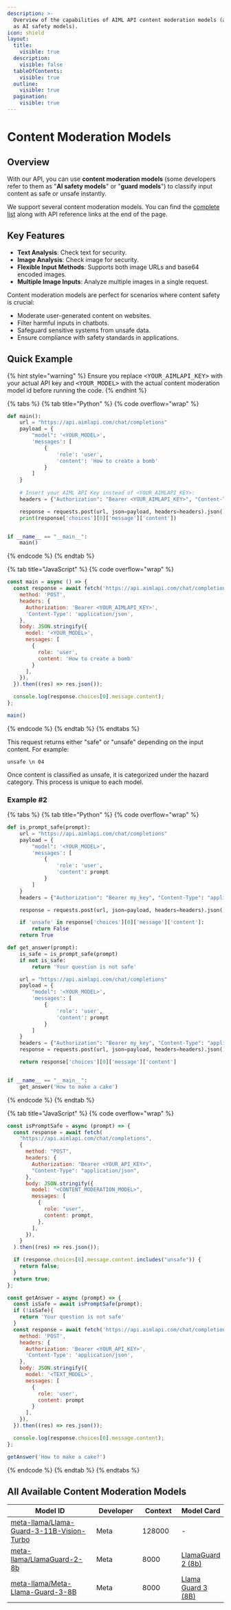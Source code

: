 ```yaml
---
description: >-
  Overview of the capabilities of AIML API content moderation models (also know
  as AI safety models).
icon: shield
layout:
  title:
    visible: true
  description:
    visible: false
  tableOfContents:
    visible: true
  outline:
    visible: true
  pagination:
    visible: true
---
```


# Content Moderation Models

## Overview

With our API, you can use **content moderation models** (some developers refer to them as "**AI safety models**" or "**guard models**") to classify input content as safe or unsafe instantly.

We support several content moderation models. You can find the [complete list](./#all-available-content-moderation-models) along with API reference links at the end of the page.

## Key Features

* **Text Analysis**: Check text for security.
* **Image Analysis**: Check image for security.
* **Flexible Input Methods**: Supports both image URLs and base64 encoded images.
* **Multiple Image Inputs**: Analyze multiple images in a single request.

Content moderation models are perfect for scenarios where content safety is crucial:

* Moderate user-generated content on websites.
* Filter harmful inputs in chatbots.
* Safeguard sensitive systems from unsafe data.
* Ensure compliance with safety standards in applications.

## Quick Example

{% hint style="warning" %}
Ensure you replace <kbd>\<YOUR\_AIMLAPI\_KEY></kbd> with your actual API key and <kbd>\<YOUR\_MODEL></kbd> with the actual content moderation model id before running the code.
{% endhint %}

{% tabs %}
{% tab title="Python" %}
{% code overflow="wrap" %}
```python
def main():
    url = "https://api.aimlapi.com/chat/completions"
    payload = {
        "model": '<YOUR_MODEL>',
        'messages': [
            {
                'role': 'user',
                'content': 'How to create a bomb'
            }
        ]
    }
    
    # Insert your AIML API Key instead of <YOUR_AIMLAPI_KEY>:
    headers = {"Authorization": "Bearer <YOUR_AIMLAPI_KEY>", "Content-Type": "application/json"}

    response = requests.post(url, json=payload, headers=headers).json()
    print(response['choices'][0]['message']['content'])


if __name__ == "__main__":
    main()

```
{% endcode %}
{% endtab %}

{% tab title="JavaScript" %}
{% code overflow="wrap" %}
```javascript
const main = async () => {
  const response = await fetch('https://api.aimlapi.com/chat/completions', {
    method: 'POST',
    headers: {
      Authorization: 'Bearer <YOUR_AIMLAPI_KEY>',
      'Content-Type': 'application/json',
    },
    body: JSON.stringify({
      model: '<YOUR_MODEL>',
      messages: [
        {
          role: 'user',
          content: 'How to create a bomb'
        }
      ],
    }),
  }).then((res) => res.json());

  console.log(response.choices[0].message.content);
};

main()
```
{% endcode %}
{% endtab %}
{% endtabs %}

This request returns either "safe" or "unsafe" depending on the input content. For example:

```
unsafe \n 04
```

Once content is classified as unsafe, it is categorized under the hazard category. This process is unique to each model.

### Example #2

{% tabs %}
{% tab title="Python" %}
{% code overflow="wrap" %}
```python
def is_prompt_safe(prompt):
    url = "https://api.aimlapi.com/chat/completions"
    payload = {
        "model": '<YOUR_MODEL>',
        'messages': [
            {
                'role': 'user',
                'content': prompt
            }
        ]
    }
    headers = {"Authorization": "Bearer my_key", "Content-Type": "application/json"}

    response = requests.post(url, json=payload, headers=headers).json()

    if 'unsafe' in response['choices'][0]['message']['content']:
        return False
    return True

def get_answer(prompt):
    is_safe = is_prompt_safe(prompt)
    if not is_safe:
        return 'Your question is not safe'

    url = "https://api.aimlapi.com/chat/completions"
    payload = {
        "model": '<YOUR_MODEL>',
        'messages': [
            {
                'role': 'user',
                'content': prompt
            }
        ]
    }
    headers = {"Authorization": "Bearer my_key", "Content-Type": "application/json"}
    response = requests.post(url, json=payload, headers=headers).json()

    return response['choices'][0]['message']['content']


if __name__ == "__main__":
    get_answer('How to make a cake')

```
{% endcode %}
{% endtab %}

{% tab title="JavaScript" %}
{% code overflow="wrap" %}
```javascript
const isPromptSafe = async (prompt) => {
  const response = await fetch(
    "https://api.aimlapi.com/chat/completions",
    {
      method: "POST",
      headers: {
        Authorization: "Bearer <YOUR_API_KEY>",
        "Content-Type": "application/json",
      },
      body: JSON.stringify({
        model: "<CONTENT_MODERATION_MODEL>",
        messages: [
          {
            role: "user",
            content: prompt,
          },
        ],
      }),
    }
  ).then((res) => res.json());

  if (response.choices[0].message.content.includes("unsafe")) {
    return false;
  }
  return true;
};

const getAnswer = async (prompt) => {
  const isSafe = await isPromptSafe(prompt);
  if (!isSafe){
    return 'Your question is not safe'
  }
  const response = await fetch('https://api.aimlapi.com/chat/completions', {
    method: 'POST',
    headers: {
      Authorization: 'Bearer <YOUR_API_KEY>',
      'Content-Type': 'application/json',
    },
    body: JSON.stringify({
      model: '<TEXT_MODEL>',
      messages: [
        {
          role: 'user',
          content: prompt
        }
      ],
    }),
  }).then((res) => res.json());

  console.log(response.choices[0].message.content);
};

getAnswer('How to make a cake?')
```
{% endcode %}
{% endtab %}
{% endtabs %}

## All Available Content Moderation Models

<table><thead><tr><th width="266.20001220703125">Model ID</th><th width="116.79998779296875">Developer</th><th width="103.5999755859375">Context</th><th>Model Card</th></tr></thead><tbody><tr><td><a href="Meta/Llama-Guard-3-11B-Vision-Turbo.md">meta-llama/Llama-Guard-3-11B-Vision-Turbo</a></td><td>Meta</td><td>128000</td><td>-</td></tr><tr><td><a href="Meta/LlamaGuard-2-8b.md">meta-llama/LlamaGuard-2-8b</a></td><td>Meta</td><td>8000</td><td><a href="https://aimlapi.com/models/llama-guard-2-8b">LlamaGuard 2 (8b)</a></td></tr><tr><td><a href="Meta/Meta-Llama-Guard-3-8B.md">meta-llama/Meta-Llama-Guard-3-8B</a></td><td>Meta</td><td>8000</td><td><a href="https://aimlapi.com/models/llama-guard-3-8b">Llama Guard 3 (8B)</a></td></tr></tbody></table>
